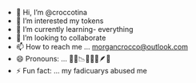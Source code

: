 - 👋 Hi, I’m @croccotina
- 👀 I’m interested my tokens 
- 🌱 I’m currently learning- everything
- 💞️ I’m looking to collaborate 
- 📫 How to reach me ... morgancrocco@outlook.com
- 😄 Pronouns: ... 💃🏼📉🦋🫶🏼🪶🍀
- ⚡ Fun fact: ... my fadicuarys abused me 

<!---
croccotina/croccotina is a ✨ special ✨ repository because its `README.md` (this file) appears on your GitHub profile.
You can click the Preview link to take a look at your changes.
--->
